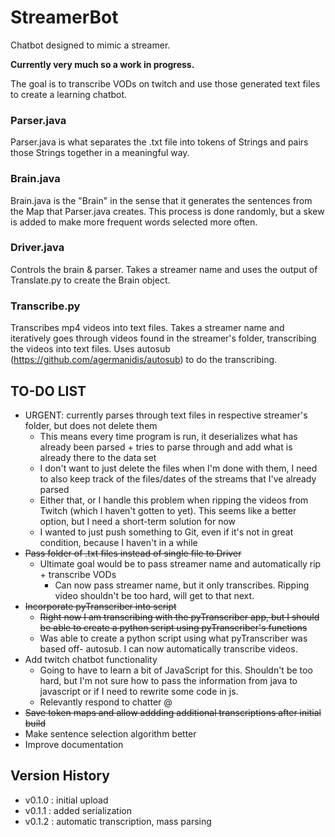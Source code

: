 # StreamerBot

Chatbot designed to mimic a streamer.

**Currently very much so a work in progress.**

The goal is to transcribe VODs on twitch and use those generated text files to create a learning chatbot.

### Parser.java

Parser.java is what separates the .txt file into tokens of Strings and pairs those Strings together in a meaningful way.

### Brain.java

Brain.java is the "Brain" in the sense that it generates the sentences from the Map that Parser.java creates.
This process is done randomly, but a skew is added to make more frequent words selected more often.

### Driver.java

Controls the brain & parser. Takes a streamer name and uses the output of Translate.py to create the Brain object.

### Transcribe.py

Transcribes mp4 videos into text files. Takes a streamer name and iteratively goes through videos found in the streamer's folder, transcribing the videos into text files.
Uses autosub (https://github.com/agermanidis/autosub) to do the transcribing.

## TO-DO LIST

* URGENT: currently parses through text files in respective streamer's folder, but does not delete them
    * This means every time program is run, it deserializes what has already been parsed + tries to parse through and add what is already there to the data set
    * I don't want to just delete the files when I'm done with them, I need to also keep track of the files/dates of the streams that I've already parsed
    * Either that, or I handle this problem when ripping the videos from Twitch (which I haven't gotten to yet). This seems like a better option, but I need a short-term solution for now
    * I wanted to just push something to Git, even if it's not in great condition, because I haven't in a while
* ~~Pass folder of .txt files instead of single file to Driver~~
    * Ultimate goal would be to pass streamer name and automatically rip + transcribe VODs
        * Can now pass streamer name, but it only transcribes. Ripping video shouldn't be too hard, will get to that next.
* ~~Incorporate pyTranscriber into script~~
    * ~~Right now I am transcribing with the pyTranscriber app, but I should be able to create a python script using pyTranscriber's functions~~
    * Was able to create a python script using what pyTranscriber was based off- autosub. I can now automatically transcribe videos.
* Add twitch chatbot functionality
    * Going to have to learn a bit of JavaScript for this. Shouldn't be too hard, but I'm not sure how to pass the information from java to javascript or if I need to rewrite some code in js.
    * Relevantly respond to chatter @
* ~~Save token maps and allow addding additional transcriptions after initial build~~
* Make sentence selection algorithm better
* Improve documentation

## Version History

* v0.1.0 : initial upload
* v0.1.1 : added serialization
* v0.1.2 : automatic transcription, mass parsing 
